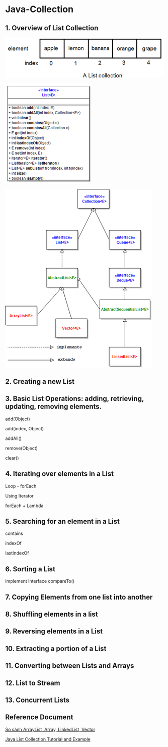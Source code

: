 # Java-Collection


## 1. Overview of List Collection

![img.png](img/a-list-collection.png)


![interface-list](img/interface-list.png)


![relation-collection](img/relation-collection-java.png)


## 2. Creating a new List



## 3. Basic List Operations: adding, retrieving, updating, removing elements.

add(Object)

add(index, Object)

addAll()

remove(Object)

clear()



## 4. Iterating over elements in a List

Loop - forEach

Using Iterator

forEach + Lambda


## 5. Searching for an element in a List

contains

indexOf

lastIndexOf


## 6. Sorting a List

implement Interface compareTo()


## 7. Copying Elements from one list into another



## 8. Shuffling elements in a list



## 9. Reversing elements in a List



## 10. Extracting a portion of a List



## 11. Converting between Lists and Arrays



## 12. List to Stream



## 13. Concurrent Lists



## Reference Document

[So sánh ArrayList, Array, LinkedList, Vector](https://tunghuynh.net/programer/java/2164/java-phan-10-so-sanh-array-vs-arraylist-vs-linkedlist-vs-vector/)

[Java List Collection Tutorial and Example](https://www.codejava.net/java-core/collections/java-list-collection-tutorial-and-examples)

